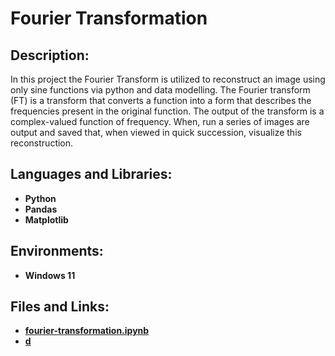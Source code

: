 <h1>Fourier Transformation</h1>

<h2>Description:</h2>
In this project the Fourier Transform is utilized to reconstruct an image using only sine functions via python and data modelling. The Fourier transform (FT) is a transform that converts a function into a form that describes the frequencies present in the original function. The output of the transform is a complex-valued function of frequency. When, run a series of images are output and saved that, when viewed in quick succession, visualize this reconstruction.
<br />


<h2>Languages and Libraries:</h2>

- <b>Python</b> 
- <b>Pandas</b>
- <b>Matplotlib</b>

<h2>Environments:</h2>

- <b>Windows 11</b> 

<h2>Files and Links:</h2>

- <b>[fourier-transformation.ipynb](https://github.com/andrew-disario/fourier-transformation/blob/main/fourier-transformation.ipynb)</b> 
- <b>[d](https://github.com/andrew-disario/anomaly-detction-model/blob/main/nyc_taxi.csv)</b> 
